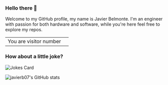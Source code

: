 ### Hello there 👋 

Welcome to my GitHub profile, my name is Javier Belmonte. I'm an engineer with passion for both hardware and software, while you're here feel free to explore my repos.


<table>
  <tr>
    <td>You are visitor number</td>
    <td><img src="https://profile-counter.glitch.me/javierb07/count.svg" alt="" /></td>
  </tr>
</table>

### How about a little joke?

![Jokes Card](https://readme-jokes.vercel.app/api?theme=merko)

![javierb07's GitHub stats](https://github-readme-stats.vercel.app/api?username=javierb07&show_icons=true&theme=dark)
